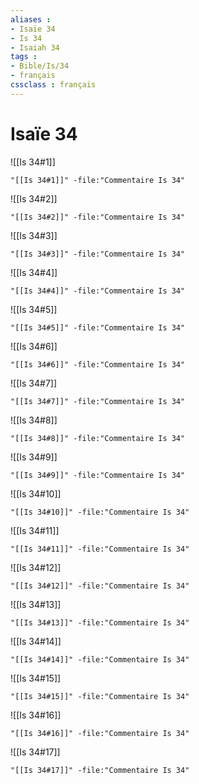 ```yaml
---
aliases : 
- Isaïe 34
- Is 34
- Isaiah 34
tags : 
- Bible/Is/34
- français
cssclass : français
---
```


# Isaïe 34

![[Is 34#1]]

```query
"[[Is 34#1]]" -file:"Commentaire Is 34"
```

![[Is 34#2]]

```query
"[[Is 34#2]]" -file:"Commentaire Is 34"
```

![[Is 34#3]]

```query
"[[Is 34#3]]" -file:"Commentaire Is 34"
```

![[Is 34#4]]

```query
"[[Is 34#4]]" -file:"Commentaire Is 34"
```

![[Is 34#5]]

```query
"[[Is 34#5]]" -file:"Commentaire Is 34"
```

![[Is 34#6]]

```query
"[[Is 34#6]]" -file:"Commentaire Is 34"
```

![[Is 34#7]]

```query
"[[Is 34#7]]" -file:"Commentaire Is 34"
```

![[Is 34#8]]

```query
"[[Is 34#8]]" -file:"Commentaire Is 34"
```

![[Is 34#9]]

```query
"[[Is 34#9]]" -file:"Commentaire Is 34"
```

![[Is 34#10]]

```query
"[[Is 34#10]]" -file:"Commentaire Is 34"
```

![[Is 34#11]]

```query
"[[Is 34#11]]" -file:"Commentaire Is 34"
```

![[Is 34#12]]

```query
"[[Is 34#12]]" -file:"Commentaire Is 34"
```

![[Is 34#13]]

```query
"[[Is 34#13]]" -file:"Commentaire Is 34"
```

![[Is 34#14]]

```query
"[[Is 34#14]]" -file:"Commentaire Is 34"
```

![[Is 34#15]]

```query
"[[Is 34#15]]" -file:"Commentaire Is 34"
```

![[Is 34#16]]

```query
"[[Is 34#16]]" -file:"Commentaire Is 34"
```

![[Is 34#17]]

```query
"[[Is 34#17]]" -file:"Commentaire Is 34"
```

